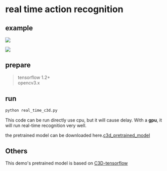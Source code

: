 # real time action recognition
## example
![](http://owvctf4l4.bkt.clouddn.com/video_classification_img1.png)

![](http://owvctf4l4.bkt.clouddn.com/video_classification_img2.png)

## prepare
> tensorflow 1.2+  
> opencv3.x  

## run

```bash
python real_time_c3d.py
```
This code can be run directly use cpu, but it will cause delay.
With a **gpu**, it will run real-time recognition very well.

the pretrained model can be downloaded here.[c3d_pretrained_model](https://www.dropbox.com/sh/8wcjrcadx4r31ux/AAAkz3dQ706pPO8ZavrztRCca?dl=0)


## Others
This demo's pretrained model is based on [C3D-tensorflow](https://github.com/hx173149/C3D-tensorflow)